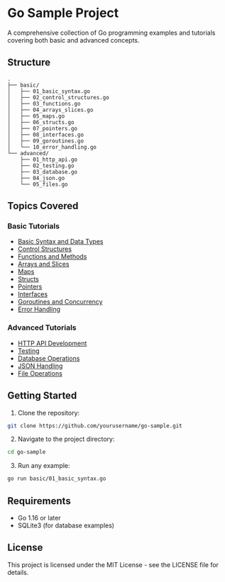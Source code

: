 # Go Sample Project

A comprehensive collection of Go programming examples and tutorials covering both basic and advanced concepts.

## Structure

```
.
├── basic/
│   ├── 01_basic_syntax.go
│   ├── 02_control_structures.go
│   ├── 03_functions.go
│   ├── 04_arrays_slices.go
│   ├── 05_maps.go
│   ├── 06_structs.go
│   ├── 07_pointers.go
│   ├── 08_interfaces.go
│   ├── 09_goroutines.go
│   └── 10_error_handling.go
└── advanced/
    ├── 01_http_api.go
    ├── 02_testing.go
    ├── 03_database.go
    ├── 04_json.go
    └── 05_files.go
```

## Topics Covered

### Basic Tutorials
- [Basic Syntax and Data Types](basic/01_basic_syntax.go)
- [Control Structures](basic/02_control_structures.go)
- [Functions and Methods](basic/03_functions.go)
- [Arrays and Slices](basic/04_arrays_slices.go)
- [Maps](basic/05_maps.go)
- [Structs](basic/06_structs.go)
- [Pointers](basic/07_pointers.go)
- [Interfaces](basic/08_interfaces.go)
- [Goroutines and Concurrency](basic/09_goroutines.go)
- [Error Handling](basic/10_error_handling.go)

### Advanced Tutorials
- [HTTP API Development](advanced/01_http_api.go)
- [Testing](advanced/02_testing.go)
- [Database Operations](advanced/03_database.go)
- [JSON Handling](advanced/04_json.go)
- [File Operations](advanced/05_files.go)

## Getting Started

1. Clone the repository:
```bash
git clone https://github.com/yourusername/go-sample.git
```

2. Navigate to the project directory:
```bash
cd go-sample
```

3. Run any example:
```bash
go run basic/01_basic_syntax.go
```

## Requirements

- Go 1.16 or later
- SQLite3 (for database examples)

## License

This project is licensed under the MIT License - see the LICENSE file for details. 